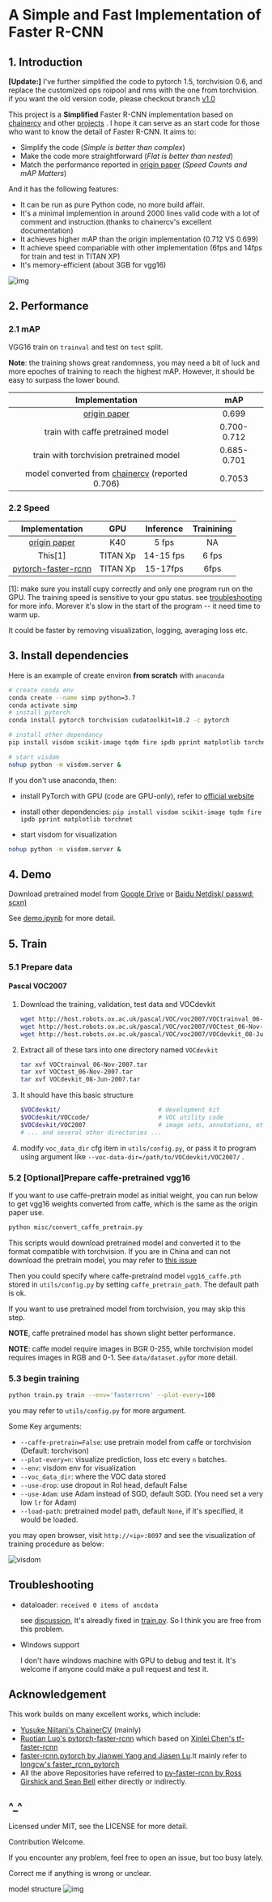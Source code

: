 # A Simple and Fast Implementation of Faster R-CNN

## 1. Introduction

**[Update:]** I've further simplified the code to pytorch 1.5, torchvision 0.6, and replace the customized ops roipool
and nms with the one from torchvision. if you want the old version code, please checkout
branch [v1.0](https://github.com/chenyuntc/simple-faster-rcnn-pytorch/tree/v1.0)

This project is a **Simplified** Faster R-CNN implementation based on [chainercv](https://github.com/chainer/chainercv)
and other [projects](#acknowledgement) . I hope it can serve as an start code for those who want to know the detail of
Faster R-CNN. It aims to:

- Simplify the code (*Simple is better than complex*)
- Make the code more straightforward (*Flat is better than nested*)
- Match the performance reported in [origin paper](https://arxiv.org/abs/1506.01497) (*Speed Counts and mAP Matters*)

And it has the following features:

- It can be run as pure Python code, no more build affair.
- It's a minimal implemention in around 2000 lines valid code with a lot of comment and instruction.(thanks to
  chainercv's excellent documentation)
- It achieves higher mAP than the origin implementation (0.712 VS 0.699)
- It achieve speed compariable with other implementation (6fps and 14fps for train and test in TITAN XP)
- It's memory-efficient (about 3GB for vgg16)

![img](imgs/faster-speed.jpg)

## 2. Performance

### 2.1 mAP

VGG16 train on `trainval` and test on `test` split.

**Note**: the training shows great randomness, you may need a bit of luck and more epoches of training to reach the
highest mAP. However, it should be easy to surpass the lower bound.

|              Implementation              |     mAP     |
| :--------------------------------------: | :---------: |
| [origin paper](https://arxiv.org/abs/1506.01497) |    0.699    |
|    train with caffe pretrained model     | 0.700-0.712 |
| train with torchvision pretrained model  | 0.685-0.701 |
| model converted from [chainercv](https://github.com/chainer/chainercv/tree/master/examples/faster_rcnn) (reported 0.706) |   0.7053    |

### 2.2 Speed

|              Implementation              |   GPU    | Inference | Trainining |
| :--------------------------------------: | :------: | :-------: | :--------: |
| [origin paper](https://arxiv.org/abs/1506.01497) |   K40    |   5 fps   |     NA     |
|                 This[1]                  | TITAN Xp | 14-15 fps |   6 fps    |
| [pytorch-faster-rcnn](https://github.com/ruotianluo/pytorch-faster-rcnn) | TITAN Xp | 15-17fps  |    6fps    |

[1]: make sure you install cupy correctly and only one program run on the GPU. The training speed is sensitive to your
gpu status. see [troubleshooting](troubleshooting) for more info. Morever it's slow in the start of the program -- it
need time to warm up.

It could be faster by removing visualization, logging, averaging loss etc.

## 3. Install dependencies

Here is an example of create environ **from scratch** with `anaconda`

```sh
# create conda env
conda create --name simp python=3.7
conda activate simp
# install pytorch
conda install pytorch torchvision cudatoolkit=10.2 -c pytorch

# install other dependancy
pip install visdom scikit-image tqdm fire ipdb pprint matplotlib torchnet

# start visdom
nohup python -m visdom.server &

```

If you don't use anaconda, then:

- install PyTorch with GPU (code are GPU-only), refer to [official website](http://pytorch.org)

- install other dependencies:  `pip install visdom scikit-image tqdm fire ipdb pprint matplotlib torchnet`

- start visdom for visualization

```Bash
nohup python -m visdom.server &
```

## 4. Demo

Download pretrained model from [Google Drive](https://drive.google.com/open?id=1cQ27LIn-Rig4-Uayzy_gH5-cW-NRGVzY)
or [Baidu Netdisk( passwd: scxn)](https://pan.baidu.com/s/1o87RuXW)

See [demo.ipynb](https://github.com/chenyuntc/simple-faster-rcnn-pytorch/blob/master/demo.ipynb) for more detail.

## 5. Train

### 5.1 Prepare data

#### Pascal VOC2007

1. Download the training, validation, test data and VOCdevkit

   ```Bash
   wget http://host.robots.ox.ac.uk/pascal/VOC/voc2007/VOCtrainval_06-Nov-2007.tar
   wget http://host.robots.ox.ac.uk/pascal/VOC/voc2007/VOCtest_06-Nov-2007.tar
   wget http://host.robots.ox.ac.uk/pascal/VOC/voc2007/VOCdevkit_08-Jun-2007.tar
   ```

2. Extract all of these tars into one directory named `VOCdevkit`

   ```Bash
   tar xvf VOCtrainval_06-Nov-2007.tar
   tar xvf VOCtest_06-Nov-2007.tar
   tar xvf VOCdevkit_08-Jun-2007.tar
   ```

3. It should have this basic structure

   ```Bash
   $VOCdevkit/                           # development kit
   $VOCdevkit/VOCcode/                   # VOC utility code
   $VOCdevkit/VOC2007                    # image sets, annotations, etc.
   # ... and several other directories ...
   ```

4. modify `voc_data_dir` cfg item in `utils/config.py`, or pass it to program using argument
   like `--voc-data-dir=/path/to/VOCdevkit/VOC2007/` .

### 5.2 [Optional]Prepare caffe-pretrained vgg16

If you want to use caffe-pretrain model as initial weight, you can run below to get vgg16 weights converted from caffe,
which is the same as the origin paper use.

````Bash
python misc/convert_caffe_pretrain.py
````

This scripts would download pretrained model and converted it to the format compatible with torchvision. If you are in
China and can not download the pretrain model, you may refer
to [this issue](https://github.com/chenyuntc/simple-faster-rcnn-pytorch/issues/63)

Then you could specify where caffe-pretraind model `vgg16_caffe.pth` stored in `utils/config.py` by
setting `caffe_pretrain_path`. The default path is ok.

If you want to use pretrained model from torchvision, you may skip this step.

**NOTE**, caffe pretrained model has shown slight better performance.

**NOTE**: caffe model require images in BGR 0-255, while torchvision model requires images in RGB and 0-1.
See `data/dataset.py`for more detail.

### 5.3 begin training

```bash
python train.py train --env='fasterrcnn' --plot-every=100
```

you may refer to `utils/config.py` for more argument.

Some Key arguments:

- `--caffe-pretrain=False`: use pretrain model from caffe or torchvision (Default: torchvison)
- `--plot-every=n`: visualize prediction, loss etc every `n` batches.
- `--env`: visdom env for visualization
- `--voc_data_dir`: where the VOC data stored
- `--use-drop`: use dropout in RoI head, default False
- `--use-Adam`: use Adam instead of SGD, default SGD. (You need set a very low `lr` for Adam)
- `--load-path`: pretrained model path, default `None`, if it's specified, it would be loaded.

you may open browser, visit `http://<ip>:8097` and see the visualization of training procedure as below:

![visdom](imgs/visdom-fasterrcnn.png)

## Troubleshooting

- dataloader: `received 0 items of ancdata`

  see [discussion](https://github.com/pytorch/pytorch/issues/973#issuecomment-346405667), It's alreadly fixed
  in [train.py](https://github.com/chenyuntc/simple-faster-rcnn-pytorch/blob/master/train.py#L17-L22). So I think you
  are free from this problem.

- Windows support

  I don't have windows machine with GPU to debug and test it. It's welcome if anyone could make a pull request and test
  it.

## Acknowledgement

This work builds on many excellent works, which include:

- [Yusuke Niitani's ChainerCV](https://github.com/chainer/chainercv) (mainly)
- [Ruotian Luo's pytorch-faster-rcnn](https://github.com/ruotianluo/pytorch-faster-rcnn) which based
  on [Xinlei Chen's tf-faster-rcnn](https://github.com/endernewton/tf-faster-rcnn)
- [faster-rcnn.pytorch by Jianwei Yang and Jiasen Lu](https://github.com/jwyang/faster-rcnn.pytorch).It mainly refer
  to [longcw's faster_rcnn_pytorch](https://github.com/longcw/faster_rcnn_pytorch)
- All the above Repositories have referred
  to [py-faster-rcnn by Ross Girshick and Sean Bell](https://github.com/rbgirshick/py-faster-rcnn)  either directly or
  indirectly.

## ^_^

Licensed under MIT, see the LICENSE for more detail.

Contribution Welcome.

If you encounter any problem, feel free to open an issue, but too busy lately.

Correct me if anything is wrong or unclear.

model structure
![img](imgs/model_all.png)
